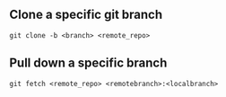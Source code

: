 ## Clone a specific git branch

```git clone -b <branch> <remote_repo>```

## Pull down a specific branch

```git fetch <remote_repo> <remotebranch>:<localbranch>```
